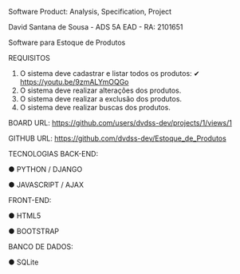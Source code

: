 Software Product: Analysis, Specification, Project

David Santana de Sousa - ADS 5A EAD - RA: 2101651

Software para Estoque de Produtos

REQUISITOS
1. O sistema deve cadastrar e listar todos os produtos: ✔ https://youtu.be/9zmALYmOQGo
2. O sistema deve realizar alterações dos produtos.
3. O sistema deve realizar a exclusão dos produtos.
4. O sistema deve realizar buscas dos produtos.

BOARD
URL: https://github.com/users/dvdss-dev/projects/1/views/1

GITHUB
URL: https://github.com/dvdss-dev/Estoque_de_Produtos

TECNOLOGIAS
BACK-END:

● PYTHON / DJANGO

● JAVASCRIPT / AJAX

FRONT-END:

● HTML5

● BOOTSTRAP


BANCO DE DADOS:

● SQLite
